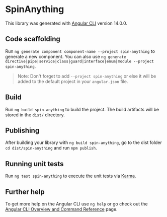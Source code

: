 # SpinAnything

This library was generated with [Angular CLI](https://github.com/angular/angular-cli) version 14.0.0.

## Code scaffolding

Run `ng generate component component-name --project spin-anything` to generate a new component. You can also use `ng generate directive|pipe|service|class|guard|interface|enum|module --project spin-anything`.
> Note: Don't forget to add `--project spin-anything` or else it will be added to the default project in your `angular.json` file. 

## Build

Run `ng build spin-anything` to build the project. The build artifacts will be stored in the `dist/` directory.

## Publishing

After building your library with `ng build spin-anything`, go to the dist folder `cd dist/spin-anything` and run `npm publish`.

## Running unit tests

Run `ng test spin-anything` to execute the unit tests via [Karma](https://karma-runner.github.io).

## Further help

To get more help on the Angular CLI use `ng help` or go check out the [Angular CLI Overview and Command Reference](https://angular.io/cli) page.
